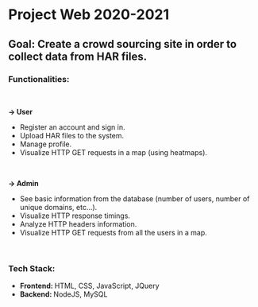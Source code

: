 # Project Web 2020-2021

## Goal: Create a crowd sourcing site in order to collect data from HAR files.



### Functionalities:

<br>

<strong>-> User</strong>
  * Register an account and sign in.
  * Upload HAR files to the system.
  * Manage profile.
  * Visualize HTTP GET requests in a map (using heatmaps).

<br>

<strong>-> Admin</strong>
  * See basic information from the database (number of users, number of unique domains, etc...).
  * Visualize HTTP response timings.
  * Analyze HTTP headers information.
  * Visualize HTTP GET requests from all the users in a map.

<br>

### Tech Stack:
 * <strong>Frontend: </strong> HTML, CSS, JavaScript, JQuery
 * <strong>Backend: </strong> NodeJS, MySQL
